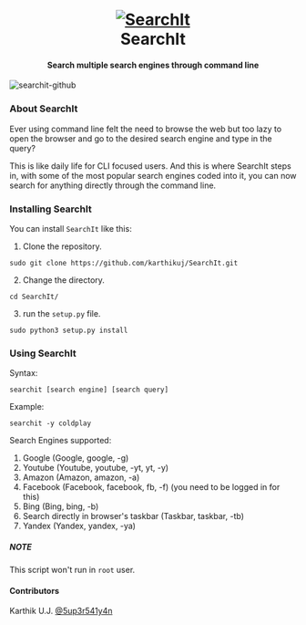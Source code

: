 <h1 align="center">
  <br>
  <a href="https://github.com/karthikuj/SearchIt"><img src="https://i.ibb.co/jh7pYvB/SearchIt.png" alt="SearchIt"></a>
  <br>
  SearchIt
  <br>
</h1>

<h4 align="center">Search multiple search engines through command line</h4>

![searchit-github](https://user-images.githubusercontent.com/59091280/110794174-60158000-826d-11eb-9da3-5082feb3848b.png)

### About SearchIt

Ever using command line felt the need to browse the web but too lazy to open the browser and go to the desired search engine and type in the query?

This is like daily life for CLI focused users. And this is where SearchIt steps in, with some of the most popular search engines coded into it, 
you can now search for anything directly through the command line.

### Installing SearchIt

You can install `SearchIt` like this:

1. Clone the repository.
```
sudo git clone https://github.com/karthikuj/SearchIt.git
```

2. Change the directory.
```
cd SearchIt/
```

3. run the `setup.py` file.
```
sudo python3 setup.py install
```

### Using SearchIt

Syntax:
```
searchit [search engine] [search query]
```
Example:
```
searchit -y coldplay
```

Search Engines supported:
1. Google (Google, google, -g)
2. Youtube (Youtube, youtube, -yt, yt, -y)
3. Amazon (Amazon, amazon, -a)
4. Facebook (Facebook, facebook, fb, -f) (you need to be logged in for this)
5. Bing (Bing, bing, -b)
6. Search directly in browser's taskbar (Taskbar, taskbar, -tb)
7. Yandex (Yandex, yandex, -ya)

##### NOTE
This script won't run in `root` user.

#### Contributors

Karthik U.J. <a href="https://www.instagram.com/5up3r541y4n/" target="_blank">@5up3r541y4n</a>
